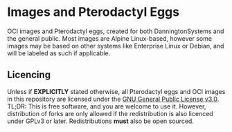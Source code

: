 # Images and Pterodactyl Eggs

OCI images and Pterodactyl eggs, created for both DanningtonSystems and the general public. Most images are Alpine Linux-based, however some images may be based on other systems like Enterprise Linux or Debian, and will be labeled as such if applicable.

## Licencing
Unless if **EXPLICITLY** stated otherwise, all Pterodactyl eggs and OCI images in this repository are licensed under the [GNU General Public License v3.0](LICENSE.md). TL;DR: This is free software, and you are welcome to use it. However, distribution of forks are only allowed if the redistribution is also licenced under GPLv3 or later. Redistributions **must** also be open sourced.